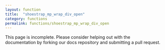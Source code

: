 ```yaml
---
layout: function
title:  "shoestrap_mp_wrap_div_open"
category: functions
permalink: functions/shoestrap_mp_wrap_div_open
---
```


This page is incomplete. Please consider helping out with the documentation by forking our docs repository and submitting a pull request.